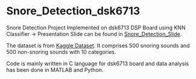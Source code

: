 # Snore_Detection_dsk6713
Snore Detection Project Implemented on dsk6713 DSP Board using KNN Classifier
-> Presentation Slide can be found in [Snore_Detection_Slide](https://github.com/wincy1711/Snore_Detection_dsk6713/blob/main/DSP2_Project_6310501933.pdf).

The dataset is from [Kaggle Dataset](https://www.kaggle.com/datasets/tareqkhanemu/snoring).
It comprises 500 snoring sounds and 500 non-snoring sounds with 10 categories.

Code is mainly written in C language for dsk6713 board and data analysis has been done in MATLAB and Python.


